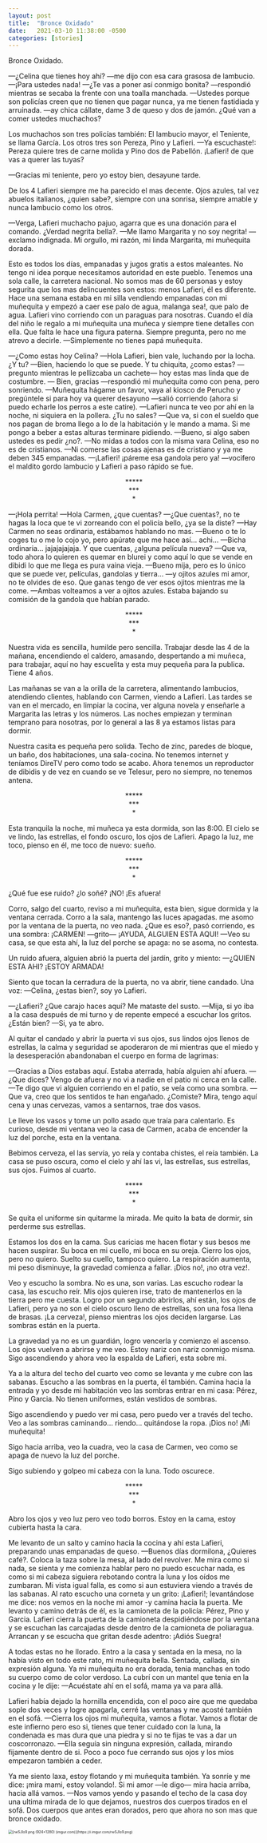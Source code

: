 ```yaml
---
layout: post
title:  "Bronce Oxidado"
date:   2021-03-10 11:38:00 -0500
categories: [stories]
---
```


Bronce Oxidado.

—¿Celina que tienes hoy ahí? —me dijo con esa cara grasosa de lambucio.
—¡Para ustedes nada!
—¿Te vas a poner así conmigo bonita? —respondió mientras se secaba la frente con una toalla manchada.
—Ustedes porque son policías creen que no tienen que pagar nunca, ya me tienen fastidiada y arruinada.
—ay chica cállate, dame 3 de queso y dos de jamón. ¿Qué van a comer ustedes muchachos?

Los muchachos son tres policías también: El lambucio mayor, el Teniente, se llama García. Los otros tres son Pereza, Pino y Lafieri. —Ya escuchaste!: Pereza quiere tres de carne molida y Pino dos de Pabellón. ¡Lafieri! de que vas a querer las tuyas?

—Gracias mi teniente, pero yo estoy bien, desayune tarde.

De los 4 Lafieri siempre me ha parecido el mas decente. Ojos azules, tal vez abuelos italianos, ¿quien sabe?, siempre con una sonrisa, siempre amable y nunca lambucio como los otros.

—Verga, Lafieri muchacho pajuo, agarra que es una donación para el comando. ¿Verdad negrita bella?.
—Me llamo Margarita y no soy negrita! —exclamo indignada. Mi orgullo, mi razón, mi linda Margarita, mi muñequita dorada.

Esto es todos los días, empanadas y jugos gratis a estos maleantes. No tengo ni idea porque necesitamos autoridad en este pueblo. Tenemos una sola calle, la carretera nacional. No somos mas de 60 personas y estoy segurita que los mas delincuentes son estos: menos Lafieri, él es diferente. Hace una semana estaba en mi silla vendiendo empanadas con mi muñequita y empezó a caer ese palo de agua, malanga sea!, que palo de agua. Lafieri vino corriendo con un paraguas para nosotras. Cuando el día del niño le regalo a mi muñequita una muñeca y siempre tiene detalles con ella. Que falta le hace una figura paterna. Siempre pregunta, pero no me atrevo a decirle. —Simplemente no tienes papá muñequita.

—¿Como estas hoy Celina?
—Hola Lafieri, bien vale, luchando por la locha. ¿Y tu?
—Bien, haciendo lo que se puede. Y tu chiquita, ¿como estas? —pregunto mientras le pellizcaba un cachete— hoy estas mas linda que de costumbre.
— Bien, gracias —respondió mi muñequita como con pena, pero sonriendo.
—Muñequita hágame un favor, vaya al kiosco de Perucho y pregúntele si para hoy va querer desayuno —salió corriendo (ahora si puedo echarle los perros a este catire).
—Lafieri nunca te veo por ahí en la noche, ni siquiera en la pollera. ¿Tu no sales?
—Que va, si con el sueldo que nos pagan de broma llego a lo de la habitación y le mando a mama. Si me pongo a beber a estas alturas terminare pidiendo.
—Bueno, si algo saben ustedes es pedir ¿no?.
—No midas a todos con la misma vara Celina, eso no es de cristianos.
—Ni comerse las cosas ajenas es de cristiano y ya me deben 345 empanadas.
—¡Lafieri! ¡páreme esa gandola pero ya! —vocifero el maldito gordo lambucio y Lafieri a paso rápido se fue.

<center>*****</center>
<Center>***</Center>
<center>*</center>

—¡Hola perrita!
—Hola Carmen, ¿que cuentas?
—¿Que cuentas?, no te hagas la loca que te vi zorreando con el policía bello, ¿ya se la diste?
—Hay Carmen no seas ordinaria, estábamos hablando no mas.
—Bueno o te lo coges tu o me lo cojo yo, pero apúrate que me hace así… achi…
—Bicha ordinaria… jajajajajaja. Y que cuentas, ¿alguna película nueva?
—Que va, todo ahora lo quieren es quemar en blurei y como aquí lo que se vende en dibidi lo que me llega es pura vaina vieja.
—Bueno mija, pero es lo único que se puede ver, películas, gandolas y tierra…
—y ojitos azules mi amor, no te olvides de eso. Que ganas tengo de ver esos ojitos mientras me la come. —Ambas volteamos a ver a ojitos azules. Estaba bajando su comisión de la gandola que habían parado.

<center>*****</center>
<Center>***</Center>
<center>*</center>

Nuestra vida es sencilla, humilde pero sencilla. Trabajar desde las 4 de la mañana, encendiendo el caldero, amasando, despertando a mi muñeca, para trabajar, aquí no hay escuelita y esta muy pequeña para la publica. Tiene 4 años.

Las mañanas se van a la orilla de la carretera, alimentando lambucios, atendiendo clientes, hablando con Carmen, viendo a Lafieri. Las tardes se van en el mercado, en limpiar la cocina, ver alguna novela y enseñarle a Margarita las letras y los números. Las noches empiezan y terminan temprano para nosotras, por lo general a las 8 ya estamos listas para dormir.

Nuestra casita es pequeña pero solida. Techo de zinc, paredes de bloque, un baño, dos habitaciones, una sala-cocina. No tenemos internet y teníamos DireTV pero como todo se acabo. Ahora tenemos un reproductor de dibidis y de vez en cuando se ve Telesur, pero no siempre, no tenemos antena.

<center>*****</center>
<Center>***</Center>
<center>*</center>

Esta tranquila la noche, mi muñeca ya esta dormida, son las 8:00. El cielo se ve lindo, las estrellas, el fondo oscuro, los ojos de Lafieri. Apago la luz, me toco, pienso en él, me toco de nuevo: sueño.

<center>*****</center>
<Center>***</Center>
<center>*</center>

¿Qué fue ese ruido? ¿lo soñé? ¡NO! ¡Es afuera!

Corro, salgo del cuarto, reviso a mi muñequita, esta bien, sigue dormida y la ventana cerrada. Corro a la sala, mantengo las luces apagadas. me asomo por la ventana de la puerta, no veo nada. ¿Que es eso?, pasó corriendo, es una sombra: ¡CARMEN! —grito— ¡AYUDA, ALGUIEN ESTA AQUI! —Veo su casa, se que esta ahí, la luz del porche se apaga: no se asoma, no contesta.

Un ruido afuera, alguien abrió la puerta del jardín, grito y miento: —¿QUIEN ESTA AHI? ¡ESTOY ARMADA!

Siento que tocan la cerradura de la puerta, no va abrir, tiene candado. Una voz: —Celina, ¿estas bien?, soy yo Lafieri.

—¿Lafieri? ¿Que carajo haces aquí? Me mataste del susto.
—Mija, si yo iba a la casa después de mi turno y de repente empecé a escuchar los gritos. ¿Están bien?
—Si, ya te abro.

Al quitar el candado y abrir la puerta vi sus ojos, sus lindos ojos llenos de estrellas, la calma y seguridad se apoderaron de mi mientras que el miedo y la desesperación abandonaban el cuerpo en forma de lagrimas:

—Gracias a Dios estabas aquí. Estaba aterrada, había alguien ahí afuera.
—¿Que dices? Vengo de afuera y no vi a nadie en el patio ni cerca en la calle.
—Te digo que vi alguien corriendo en el patio, se veía como una sombra.
—Que va, creo que los sentidos te han engañado. ¿Comiste?  Mira, tengo aquí cena y unas cervezas, vamos a sentarnos, trae dos vasos.

Le lleve los vasos y tome un pollo asado que traía para calentarlo. Es curioso, desde mi ventana veo la casa de Carmen, acaba de encender la luz del porche, esta en la ventana.

Bebimos cerveza, el las servía, yo reía y contaba chistes, el reía también. La casa se puso oscura, como el cielo y ahí las vi, las estrellas, sus estrellas, sus ojos. Fuimos al cuarto.

<center>*****</center>
<Center>***</Center>
<center>*</center>

Se quita el uniforme sin quitarme la mirada. Me quito la bata de dormir, sin perderme sus estrellas. 

Estamos los dos en la cama. Sus caricias me hacen flotar y sus besos me hacen suspirar. Su boca en mi cuello, mi boca en su oreja. Cierro los ojos, pero no quiero. Suelto su cuello, tampoco quiero. La respiración aumenta, mi peso disminuye, la gravedad comienza a fallar. ¡Dios no!, ¡no otra vez!.

Veo y escucho la sombra. No es una, son varias. Las escucho rodear la casa, las escucho reír. Mis ojos quieren irse, trato de mantenerlos en la tierra pero me cuesta. Logro por un segundo abrirlos, ahí están, los ojos de Lafieri, pero ya no son el cielo oscuro lleno de estrellas, son una fosa llena de brasas. ¡La cerveza!, pienso mientras los ojos deciden largarse. Las sombras están en la puerta.

La gravedad ya no es un guardián, logro vencerla y comienzo el ascenso. Los ojos vuelven a abrirse y me veo. Estoy nariz con nariz conmigo misma. Sigo ascendiendo y ahora veo la espalda de Lafieri, esta sobre mi.

Ya a la altura del techo del cuarto veo como se levanta y me cubre con las sabanas. Escucho a las sombras en la puerta, él también. Camina hacia la entrada y yo desde mi habitación veo las sombras entrar en mi casa: Pérez, Pino y Garcia. No tienen uniformes, están vestidos de sombras.

Sigo ascendiendo y puedo ver mi casa, pero puedo ver a través del techo. Veo a las sombras caminando… riendo… quitándose la ropa. ¡Dios no! ¡Mi muñequita!

Sigo hacia arriba, veo la cuadra, veo la casa de Carmen, veo como se apaga de nuevo la luz del porche.

Sigo subiendo y golpeo mi cabeza con la luna. Todo oscurece.

<center>*****</center>
<Center>***</Center>
<center>*</center>

Abro los ojos y veo luz pero veo todo borros. Estoy en la cama, estoy cubierta hasta la cara.

Me levanto de un salto y camino hacia la cocina y ahí esta Lafieri, preparando unas empanadas de queso. —Buenos días dormilona, ¿Quieres café?. Coloca la taza sobre la mesa, al lado del revolver. Me mira como si nada, se sienta y me comienza hablar pero no puedo escuchar nada, es como si mi cabeza siguiera rebotando contra la luna y los oídos me zumbaran. Mi vista igual falla, es como si aun estuviera viendo a través de las sabanas. Al rato escucho una corneta y un grito: ¡Lafieri!; levantándose me dice: nos vemos en la noche mi amor -y camina hacia la puerta. Me levanto y camino detrás de él, es la camioneta de la policía:  Pérez, Pino y Garcia. Lafieri cierra la puerta de la camioneta despidiéndose por la ventana y se escuchan las carcajadas desde dentro de la camioneta de poliaragua. Arrancan y se escucha que gritan desde adentro: ¡Adiós Suegra!

A todas estas no he llorado. Entro a la casa y sentada en la mesa, no la había visto en todo este rato, mi muñequita bella. Sentada, callada, sin expresión alguna. Ya mi muñequita no era dorada, tenia manchas en todo su cuerpo como de color verdoso. La cubrí con un mantel que tenia en la cocina y le dije: —Acuéstate ahí en el sofá, mama ya va para allá.

Lafieri había dejado la hornilla encendida, con el poco aire que me quedaba sople dos veces y logre apagarla, cerré las ventanas y me acosté también en el sofá. —Cierra los ojos mi muñequita, vamos a flotar. Vamos a flotar de este infierno pero eso si, tienes que tener cuidado con la luna, la condenada es mas dura que una piedra y si no te fijas te vas a dar un coscorronazo. —Ella seguía sin ninguna expresión, callada, mirando fijamente dentro de si. Poco a poco fue cerrando sus ojos y los míos empezaron también a ceder.

Ya me siento laxa, estoy flotando y mi muñequita también. Ya sonríe y me dice: ¡mira mami, estoy volando!. Si mi amor —le digo— mira hacia arriba, hacia allá vamos. —Nos vamos yendo y pasando el techo de la casa doy una ultima mirada de lo que dejamos, nuestros dos cuerpos tirados en el sofá. Dos cuerpos que antes eran dorados, pero que ahora no son mas que bronce oxidado.

<img src="https://i.imgur.com/rwSJIo9.png" alt="[rwSJIo9.png (924×1280) (imgur.com)](https://i.imgur.com/rwSJIo9.png)" style="zoom:50%;" />